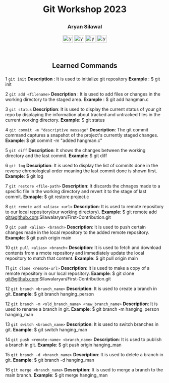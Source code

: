 # <p align='center'>Git Workshop 2023 <p>

### <p align='center'>Aryan Silawal</p>

<p align="center">
    <a href="https://www.facebook.com/aryan.silawal.7" target="blank"
    ><img
        align="center"
        src="https://raw.githubusercontent.com/rahuldkjain/github-profile-readme-generator/master/src/images/icons/Social/facebook.svg"
        alt="your_name"
        height="24"
        width="32"
    /></a>
    <a href="https://www.linkedin.com/in/aryan-silawal-b079b3286/" target="blank"
    ><img
        align="center"
        src="https://raw.githubusercontent.com/rahuldkjain/github-profile-readme-generator/master/src/images/icons/Social/linked-in-alt.svg"
        alt="your_name"
        height="24"
        width="32"
    /></a>
    <a href="https://github.com/Silawalaryan" target="blank"
    ><img
        align="center"
        src="https://raw.githubusercontent.com/rahuldkjain/github-profile-readme-generator/master/src/images/icons/Social/github.svg"
        alt="your_name"
        height="24"
        width="32"
    /></a>
       <a href="#" target="blank"
    ><img
        align="center"
        src="https://raw.githubusercontent.com/rahuldkjain/github-profile-readme-generator/master/src/images/icons/Social/instagram.svg"
        alt="your_name"
        height="24"
        width="32"
    /></a>

</p>

<br>

## <p align='center'>Learned Commands</p>
1 `git init`
**Description** :
  It is used to initialize git repository
**Example** :
  $ git init

2 `git add <filename>`
**Description** :
   It is used to add files or changes in the working directory to the staged area.
**Example** :
   $ git add  hangman.c

3 `git status`
**Description**:
   It is used to display the current status of your git repo by displaying the information about tracked and untracked files in the current working directory.
**Example**:
   $ git status

4 `git commit -m "descriptive message"`
**Description**:
  The git commit command captures a snapshot of the project's currently staged changes.
**Example**:
  $ git commit -m "added hangman.c"

5 `git diff`
**Description**:
  It shows the changes between the working directory and the last commit.
**Example**:
  $ git diff

6 `git log`
**Description**:
  It is used to display the list of commits done in the reverse chronological order meaning the last commit done is shown first.
**Example**:
  $ git log

7 `git restore <file-path>`
**Description**:
  It discards the chnages made to a specific file in the working directory and revert it to the stage of last commit.
**Exmaple**:
  $ git restore project.c

8 `git remote add <alias> <url>`
**Description**:
  It is used to remote repository to our local repository(our working directory).
**Example**:
  $ git remote add git@github.com:Silawalaryan/First-Contribution.git

9 `git push <alias> <branch>`
**Description**:
  It is used to push certain changes made in the local repository to the added remote repository.
**Example**:
  $ git push origin main

10 `git pull <alias> <branch>`
**Desciption**:
   It is used to fetch and download contents from a rmote repository and immediately update the local repository to match that content.
**Example**:
   $ git pull origin main

11 `git clone <remote-url>`
**Description**:
   It is used to make a copy of a remote repository in our local repository.
**Example**:
   $ git clone git@github.com:Silawalaryan/First-Contribution.git

12 `git branch <branch_name>`
**Description**:
   It is used to create a branch in git.
**Example**:
   $ git branch hanging_person

12 `git branch -m <old_branch_name> <new_branch_name>`
**Description**:
   It is used to rename a branch in git.
**Example**:
   $ git branch -m hanging_person hanging_man

13 `git switch <branch_name>`
**Description**:
   It is used to switch branches in git.
**Example**:
   $ git switch hanging_man

14 `git push <remote-name> <branch_name>`
**Description**:
   It is used to publish a branch in git.
**Example**:
   $ git push origin hanging_man
   
15 `git branch -d <branch_name>`
**Description**:
   It is used to delete a branch in git.
**Example**:
   $ git branch -d hanging_man

16 `git merge <branch_name>`
**Description**:
   It is used to merge a branch to the main branch.
**Example**:
   $ git merge hanging_man

